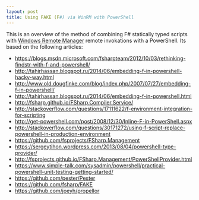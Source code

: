 ```yaml
---
layout: post
title: Using FAKE (F#) via WinRM with PowerShell
---
```


This is an overview of the method of combining F# statically typed scripts
with [Windows Remote Manager](https://msdn.microsoft.com/en-us/library/windows/desktop/aa384426.aspx)
remote invokations with a PowerShell. Its based on the following articles:

- https://blogs.msdn.microsoft.com/fsharpteam/2012/10/03/rethinking-findstr-with-f-and-powershell/
- http://tahirhassan.blogspot.ru/2014/06/embedding-f-in-powershell-hacky-way.html
- http://www.old.dougfinke.com/blog/index.php/2007/07/27/embedding-f-in-powershell/
- http://tahirhassan.blogspot.ru/2014/06/embedding-f-in-powershell.html
- http://fsharp.github.io/FSharp.Compiler.Service/
- http://stackoverflow.com/questions/17111622/f-environment-integration-for-scripting
- http://get-powershell.com/post/2008/12/30/Inline-F-in-PowerShell.aspx
- http://stackoverflow.com/questions/30171272/using-f-script-replace-powershell-in-production-environment
- https://github.com/fsprojects/FSharp.Management
- https://sergeytihon.wordpress.com/2013/08/04/powershell-type-provider/
- http://fsprojects.github.io/FSharp.Management/PowerShellProvider.html
- https://www.simple-talk.com/sysadmin/powershell/practical-powershell-unit-testing-getting-started/
- https://github.com/pester/Pester
- https://github.com/fsharp/FAKE
- https://github.com/joeyh/propellor
